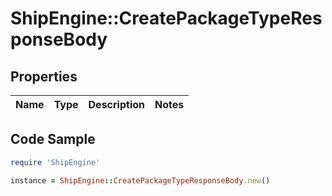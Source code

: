 # ShipEngine::CreatePackageTypeResponseBody

## Properties

Name | Type | Description | Notes
------------ | ------------- | ------------- | -------------

## Code Sample

```ruby
require 'ShipEngine'

instance = ShipEngine::CreatePackageTypeResponseBody.new()
```


